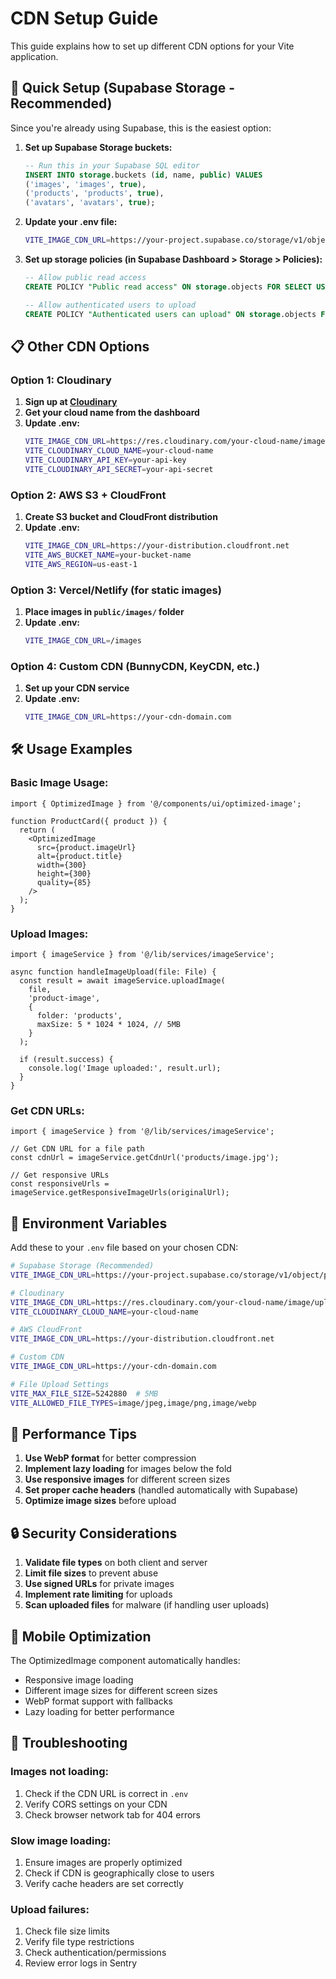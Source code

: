# CDN Setup Guide

This guide explains how to set up different CDN options for your Vite application.

## 🚀 Quick Setup (Supabase Storage - Recommended)

Since you're already using Supabase, this is the easiest option:

1. **Set up Supabase Storage buckets:**
   ```sql
   -- Run this in your Supabase SQL editor
   INSERT INTO storage.buckets (id, name, public) VALUES 
   ('images', 'images', true),
   ('products', 'products', true),
   ('avatars', 'avatars', true);
   ```

2. **Update your .env file:**
   ```bash
   VITE_IMAGE_CDN_URL=https://your-project.supabase.co/storage/v1/object/public
   ```

3. **Set up storage policies (in Supabase Dashboard > Storage > Policies):**
   ```sql
   -- Allow public read access
   CREATE POLICY "Public read access" ON storage.objects FOR SELECT USING (bucket_id = 'images');
   
   -- Allow authenticated users to upload
   CREATE POLICY "Authenticated users can upload" ON storage.objects FOR INSERT WITH CHECK (auth.role() = 'authenticated');
   ```

## 📋 Other CDN Options

### **Option 1: Cloudinary**

1. **Sign up at [Cloudinary](https://cloudinary.com/)**
2. **Get your cloud name from the dashboard**
3. **Update .env:**
   ```bash
   VITE_IMAGE_CDN_URL=https://res.cloudinary.com/your-cloud-name/image/upload
   VITE_CLOUDINARY_CLOUD_NAME=your-cloud-name
   VITE_CLOUDINARY_API_KEY=your-api-key
   VITE_CLOUDINARY_API_SECRET=your-api-secret
   ```

### **Option 2: AWS S3 + CloudFront**

1. **Create S3 bucket and CloudFront distribution**
2. **Update .env:**
   ```bash
   VITE_IMAGE_CDN_URL=https://your-distribution.cloudfront.net
   VITE_AWS_BUCKET_NAME=your-bucket-name
   VITE_AWS_REGION=us-east-1
   ```

### **Option 3: Vercel/Netlify (for static images)**

1. **Place images in `public/images/` folder**
2. **Update .env:**
   ```bash
   VITE_IMAGE_CDN_URL=/images
   ```

### **Option 4: Custom CDN (BunnyCDN, KeyCDN, etc.)**

1. **Set up your CDN service**
2. **Update .env:**
   ```bash
   VITE_IMAGE_CDN_URL=https://your-cdn-domain.com
   ```

## 🛠️ Usage Examples

### **Basic Image Usage:**
```tsx
import { OptimizedImage } from '@/components/ui/optimized-image';

function ProductCard({ product }) {
  return (
    <OptimizedImage
      src={product.imageUrl}
      alt={product.title}
      width={300}
      height={300}
      quality={85}
    />
  );
}
```

### **Upload Images:**
```tsx
import { imageService } from '@/lib/services/imageService';

async function handleImageUpload(file: File) {
  const result = await imageService.uploadImage(
    file,
    'product-image',
    {
      folder: 'products',
      maxSize: 5 * 1024 * 1024, // 5MB
    }
  );
  
  if (result.success) {
    console.log('Image uploaded:', result.url);
  }
}
```

### **Get CDN URLs:**
```tsx
import { imageService } from '@/lib/services/imageService';

// Get CDN URL for a file path
const cdnUrl = imageService.getCdnUrl('products/image.jpg');

// Get responsive URLs
const responsiveUrls = imageService.getResponsiveImageUrls(originalUrl);
```

## 🔧 Environment Variables

Add these to your `.env` file based on your chosen CDN:

```bash
# Supabase Storage (Recommended)
VITE_IMAGE_CDN_URL=https://your-project.supabase.co/storage/v1/object/public

# Cloudinary
VITE_IMAGE_CDN_URL=https://res.cloudinary.com/your-cloud-name/image/upload
VITE_CLOUDINARY_CLOUD_NAME=your-cloud-name

# AWS CloudFront
VITE_IMAGE_CDN_URL=https://your-distribution.cloudfront.net

# Custom CDN
VITE_IMAGE_CDN_URL=https://your-cdn-domain.com

# File Upload Settings
VITE_MAX_FILE_SIZE=5242880  # 5MB
VITE_ALLOWED_FILE_TYPES=image/jpeg,image/png,image/webp
```

## 🚀 Performance Tips

1. **Use WebP format** for better compression
2. **Implement lazy loading** for images below the fold
3. **Use responsive images** for different screen sizes
4. **Set proper cache headers** (handled automatically with Supabase)
5. **Optimize image sizes** before upload

## 🔒 Security Considerations

1. **Validate file types** on both client and server
2. **Limit file sizes** to prevent abuse
3. **Use signed URLs** for private images
4. **Implement rate limiting** for uploads
5. **Scan uploaded files** for malware (if handling user uploads)

## 📱 Mobile Optimization

The OptimizedImage component automatically handles:
- Responsive image loading
- Different image sizes for different screen sizes
- WebP format support with fallbacks
- Lazy loading for better performance

## 🐛 Troubleshooting

### **Images not loading:**
1. Check if the CDN URL is correct in `.env`
2. Verify CORS settings on your CDN
3. Check browser network tab for 404 errors

### **Slow image loading:**
1. Ensure images are properly optimized
2. Check if CDN is geographically close to users
3. Verify cache headers are set correctly

### **Upload failures:**
1. Check file size limits
2. Verify file type restrictions
3. Check authentication/permissions
4. Review error logs in Sentry